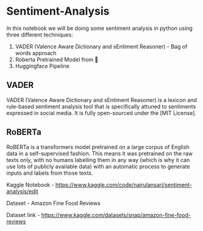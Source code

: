 # Sentiment-Analysis

In this notebook we will be doing some sentiment analysis in python using three different techniques:

1. VADER (Valence Aware Dictionary and sEntiment Reasoner) - Bag of words approach
2. Roberta Pretrained Model from 🤗
3. Huggingface Pipeline

## VADER
VADER (Valence Aware Dictionary and sEntiment Reasoner) is a lexicon and rule-based sentiment analysis tool that is specifically attuned to sentiments expressed in social media. It is fully open-sourced under the [MIT License].

## RoBERTa
RoBERTa is a transformers model pretrained on a large corpus of English data in a self-supervised fashion. This means it was pretrained on the raw texts only, with no humans labelling them in any way (which is why it can use lots of publicly available data) with an automatic process to generate inputs and labels from those texts.

Kaggle Notebook - https://www.kaggle.com/code/najrulansari/sentiment-analysis/edit

Dataset - Amazon Fine Food Reviews

Dataset link - https://www.kaggle.com/datasets/snap/amazon-fine-food-reviews


